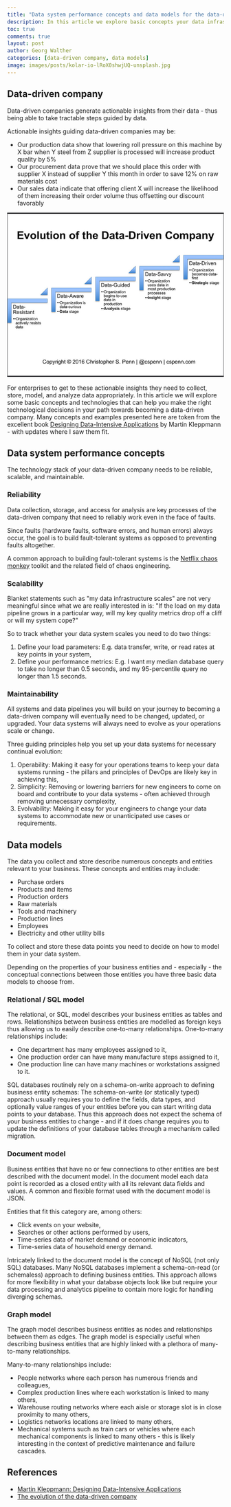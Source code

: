 ```yaml
---
title: "Data system performance concepts and data models for the data-driven company"
description: In this article we explore basic concepts your data infrastructure needs to adhere to and three data models for describing your business entities.
toc: true
comments: true
layout: post
author: Georg Walther
categories: [data-driven company, data models]
image: images/posts/kolar-io-lRoX0shwjUQ-unsplash.jpg
---
```


## Data-driven company

Data-driven companies generate actionable insights from their data - thus being able to take
tractable steps guided by data.

Actionable insights guiding data-driven companies may be:

- Our production data show that lowering roll pressure on this machine by X bar when Y steel from Z supplier is processed will
  increase product quality by 5%
- Our procurement data prove that we should place this order with supplier X instead of supplier Y this month in order to
  save 12% on raw materials cost
- Our sales data indicate that offering client X will increase the likelihood of them increasing their order volume thus
  offsetting our discount favorably

![Stages of the data-driven company](/images/posts/data_driven_company_stages.png)

For enterprises to get to these actionable insights they need to collect, store, model, and analyze data appropriately.
In this article we will explore some basic concepts and technologies that can help you make the right technological
decisions in your path towards becoming a data-driven company.
Many concepts and examples presented here are token from the excellent book
[Designing Data-Intensive Applications](http://shop.oreilly.com/product/0636920032175.do) by Martin Kleppmann -
with updates where I saw them fit.

## Data system performance concepts

The technology stack of your data-driven company needs to be reliable, scalable, and maintainable.

### Reliability

Data collection, storage, and access for analysis are key processes of the data-driven company that
need to reliably work even in the face of faults.

Since faults (hardware faults, software errors, and human errors) always occur,
the goal is to build fault-tolerant systems as opposed to preventing faults altogether.

A common approach to building fault-tolerant systems is the [Netflix chaos monkey](https://github.com/Netflix/chaosmonkey) toolkit
and the related field of chaos engineering.

### Scalability

Blanket statements such as "my data infrastructure scales" are not very meaningful since what we are really interested in is:
"If the load on my data pipeline grows in a particular way, will my key quality metrics drop off a cliff or will my system cope?"

So to track whether your data system scales you need to do two things:

1. Define your load parameters: E.g. data transfer, write, or read rates at key points in your system,
2. Define your performance metrics: E.g. I want my median database query to take no longer than 0.5 seconds, and my 95-percentile query no longer than 1.5 seconds.

### Maintainability

All systems and data pipelines you will build on your journey to becoming a data-driven company will eventually need to be changed, updated, or upgraded.
Your data systems will always need to evolve as your operations scale or change.

Three guiding principles help you set up your data systems for necessary continual evolution:

1. Operability: Making it easy for your operations teams to keep your data systems running - the pillars and principles of DevOps are likely key in achieving this,
2. Simplicity: Removing or lowering barriers for new engineers to come on board and contribute to your data systems - often achieved through removing unnecessary complexity,
3. Evolvability: Making it easy for your engineers to change your data systems to accommodate new or unanticipated use cases or requirements.

## Data models

The data you collect and store describe numerous concepts and entities relevant to your business.
These concepts and entities may include:

- Purchase orders
- Products and items
- Production orders
- Raw materials
- Tools and machinery
- Production lines
- Employees
- Electricity and other utility bills

To collect and store these data points you need to decide on how to model them in your data system.

Depending on the properties of your business entities and - especially - the conceptual connections between
those entities you have three basic data models to choose from.

### Relational / SQL model

The relational, or SQL, model describes your business entities as tables and rows.
Relationships between business entities are modelled as foreign keys thus allowing us to easily
describe one-to-many relationships.
One-to-many relationships include:

- One department has many employees assigned to it,
- One production order can have many manufacture steps assigned to it,
- One production line can have many machines or workstations assigned to it.

SQL databases routinely rely on a schema-on-write approach to defining business entity schemas:
The schema-on-write (or statically typed) approach usually requires you to define the fields, data types, and optionally
value ranges of your entities before you can start writing data points to your database.
Thus this approach does not expect the schema of your business entities to change - and if it does
change requires you to update the definitions of your database tables through a mechanism called migration.

### Document model

Business entities that have no or few connections to other entities are best described with the document model.
In the document model each data point is recorded as a closed entity with all its relevant data fields and values.
A common and flexible format used with the document model is JSON.

Entities that fit this category are, among others:

- Click events on your website,
- Searches or other actions performed by users,
- Time-series data of market demand or economic indicators,
- Time-series data of household energy demand.

Intricately linked to the document model is the concept of NoSQL (not only SQL) databases.
Many NoSQL databases implement a schema-on-read (or schemaless) approach to defining business entities.
This approach allows for more flexibility in what your database objects look like but require your data processing
and analytics pipeline to contain more logic for handling diverging schemas.

### Graph model

The graph model describes business entities as nodes and relationships between them as edges.
The graph model is especially useful when describing business entities that are highly linked with a plethora of many-to-many relationships.

Many-to-many relationships include:

- People networks where each person has numerous friends and colleagues,
- Complex production lines where each workstation is linked to many others,
- Warehouse routing networks where each aisle or storage slot is in close proximity to many others,
- Logistics networks locations are linked to many others,
- Mechanical systems such as train cars or vehicles where each mechanical components is linked to many others -
  this is likely interesting in the context of predictive maintenance and failure cascades.

## References

- [Martin Kleppmann: Designing Data-Intensive Applications](http://shop.oreilly.com/product/0636920032175.do)
- [The evolution of the data-driven company](https://www.ibm.com/blogs/business-analytics/evolution-data-driven-company/)
